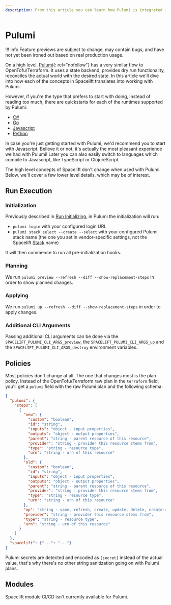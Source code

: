 ```yaml
---
description: From this article you can learn how Pulumi is integrated into Spacelift
---
```


# Pulumi

!!! info
    Feature previews are subject to change, may contain bugs, and have not yet been ironed out based on real production usage.

On a high level, [Pulumi](https://github.com/pulumi/pulumi){: rel="nofollow"} has a very similar flow to OpenTofu/Terraform. It uses a state backend, provides dry run functionality, reconciles the actual world with the desired state. In this article we'll dive into how each of the concepts in Spacelift translates into working with Pulumi.

However, if you're the type that prefers to start with doing, instead of reading too much, there are quickstarts for each of the runtimes supported by Pulumi:

- [C#](./c-sharp.md)
- [Go](./golang.md)
- [Javascript](./javascript.md)
- [Python](./python.md)

In case you're just getting started with Pulumi, we'd recommend you to start with Javascript. Believe it or not, it's actually the most pleasant experience we had with Pulumi! Later you can also easily switch to languages which compile to Javascript, like TypeScript or ClojureScript.

The high level concepts of Spacelift don't change when used with Pulumi. Below, we'll cover a few lower level details, which may be of interest.

## Run Execution

### Initialization

Previously described in [Run Initializing](../../concepts/run/README.md#initializing), in Pulumi the initialization will run:

- `pulumi login` with your configured login URL
- `pulumi stack select --create --select` with your configured Pulumi stack name (the one you set in vendor-specific settings, not the Spacelift [Stack](../../concepts/stack/README.md) name)

It will then commence to run all pre-initialization hooks.

### Planning

We run `pulumi preview --refresh --diff --show-replacement-steps` in order to show planned changes.

### Applying

We run `pulumi up --refresh --diff --show-replacement-steps` in order to apply changes.

### Additional CLI Arguments

Passing additional CLI arguments can be done via the `SPACELIFT_PULUMI_CLI_ARGS_preview`, the `SPACELIFT_PULUMI_CLI_ARGS_up` and the `SPACELIFT_PULUMI_CLI_ARGS_destroy` environment variables.

## Policies

Most policies don't change at all. The one that changes most is the plan policy. Instead of the OpenTofu/Terraform raw plan in the `terraform` field, you'll get a `pulumi` field with the raw Pulumi plan and the following schema:

```json
{
  "pulumi": {
    "steps": [
      {
        "new": {
          "custom": "boolean",
          "id": "string",
          "inputs": "object - input properties",
          "outputs": "object - output properties",
          "parent": "string - parent resource of this resource",
          "provider": "string - provider this resource stems from",
          "type": "string - resource type",
          "urn": "string - urn of this resource"
        },
        "old": {
          "custom": "boolean",
          "id": "string",
          "inputs": "object - input properties",
          "outputs": "object - output properties",
          "parent": "string - parent resource of this resource",
          "provider": "string - provider this resource stems from",
          "type": "string - resource type",
          "urn": "string - urn of this resource"
        },
        "op": "string - same, refresh, create, update, delete, create-replacement or delete-replaced",
        "provider": "string - provider this resource stems from",
        "type": "string - resource type",
        "urn": "string - urn of this resource"
      }
    ]
  },
  "spacelift": {"...": "..."}
}
```

Pulumi secrets are detected and encoded as `[secret]` instead of the actual value, that's why there's no other string sanitization going on with Pulumi plans.

## Modules

Spacelift module CI/CD isn't currently available for Pulumi.
